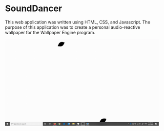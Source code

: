 # SoundDancer

This web application was written using HTML, CSS, and Javascript. The purpose of this application was to create a personal audio-reactive wallpaper for the Wallpaper Engine program.

![First Demo](/Demo-Gifs/Demo-0.gif)
